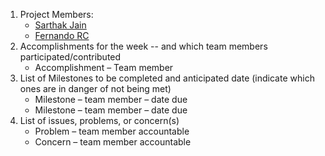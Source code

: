 1. Project Members:
    - [Sarthak Jain](https://github.com/sarthakjdev)
    - [Fernando RC](https://github.com/zFernand0)
2. Accomplishments for the week -- and which team members participated/contributed
    - Accomplishment – Team member
3. List of Milestones to be completed and anticipated date (indicate which ones are in danger of not being met)
    - Milestone – team member – date due
    - Milestone – team member – date due
4. List of issues, problems, or concern(s)
    - Problem – team member accountable
    - Concern – team member accountable
